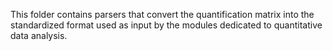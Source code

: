 This folder contains parsers that convert the quantification matrix into the standardized format used as input by the modules dedicated to quantitative data analysis.
